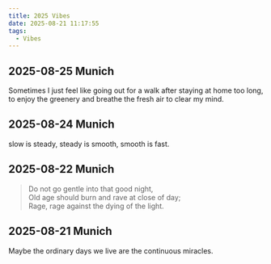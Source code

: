 ```yaml
---
title: 2025 Vibes
date: 2025-08-21 11:17:55
tags:
  - Vibes
---
```

## 2025-08-25 Munich

Sometimes I just feel like going out for a walk after staying at home too long, to enjoy  the greenery and breathe the fresh air  to clear my mind.

## 2025-08-24 Munich

slow is steady,
steady is smooth,
smooth is fast.

## 2025-08-22 Munich

> Do not go gentle into that good night,  
> Old age should burn and rave at close of day;  
> Rage, rage against the dying of the light.

## 2025-08-21 Munich

Maybe the ordinary days we live are the continuous miracles.